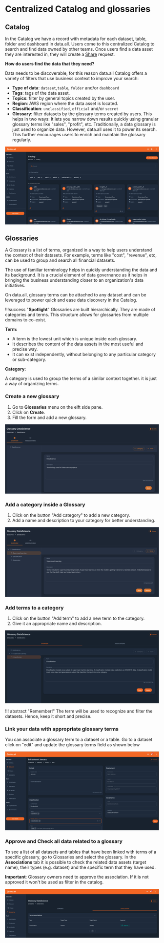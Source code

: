 # **Centralized Catalog and glossaries**

## **Catalog**

In the Catalog we have a record with metadata for each dataset, table, folder and dashboard in data.all. Users come to
this centralized Catalog to search and find data owned by other teams. Once users find a data asset they are
interested in, they will create a <a href="shares.html">Share</a> request.

**How do users find the data that they need?**

Data needs to be discoverable, for this reason data.all Catalog offers a variety of filters that use
business context to improve your search:

- **Type of data**: `dataset`,`table`, `folder` and/or `dashboard`
- **Tags**: tags of the data asset.
- **Topics**: filter by general topics created by the user.
- **Region**: AWS region where the data asset is located.
- **Classification**: `unclassified`, `official` and/or `secret`
- **Glossary**: filter datasets by the glossary terms created by users. This helps in two ways:
It lets you narrow down results quickly using granular glossary terms like "sales", "profit", etc.
Traditionally, a data glossary is just used to organize data. However, data.all uses it to power its search.
This further encourages users to enrich and maintain the glossary regularly.

![](pictures/catalog/catalog.png#zoom#shadow)

## **Glossaries**

A Glossary is a list of terms, organized in a way to help users understand the context of their datasets.
For example, terms like "cost", "revenue", etc, can be used to group and search all financial datasets.

The use of familiar terminology helps in quickly understanding the data and its background.
It is a crucial element of data governance as it helps in bringing the business understanding closer to
an organization's data initiatives.

On data.all, glossary terms can be attached to any dataset and can be leveraged to power quick and ease data discovery in
the Catalog.

!!!success "**Spotlight**"
    Glossaries are built hierarchically. They are made of categories and terms.
    This structure allows for glossaries from multiple domains to co-exist.


**Term:**

- A term is the lowest unit which is unique inside each glossary.
- It describes the content of the data assets in the most useful and precise way.
- It can exist independently, without belonging to any particular category or sub-category.


**Category:**

A category is used to group the terms of a similar context together. it is just a way of organizing terms.


### **Create a new glossary**

1. Go to **Glossaries** menu on the elft side pane.
2. Click on **Create**.
3. Fill the form and add a new glossary.

![create_glossary](pictures/catalog/glos_1.png#zoom#shadow)


### **Add a category inside a Glossary**

1. Click on the button "Add category" to add a new category.
2. Add a name and description to your category for better understanding.

![add_category](pictures/catalog/glos_2.png#zoom#shadow)

### **Add terms to a category**

1. Click on the button "Add term" to add a new term to the category.
2. Give it an appropriate name and description.

![add_term](pictures/catalog/glos_3.png#zoom#shadow)


!!! abstract "Remember!"
    The term will be used to recognize and filter the datasets. Hence, keep it short and precise.

### **Link your data with appropriate glossary terms**
You can associate a glossary term to a dataset or a table. Go to a dataset click on "edit" and update
the glossary terms field as shown below

![link_term](pictures/catalog/glos_4.png#zoom#shadow)

### **Approve and Check all data related to a glossary**
To see a list of all datasets and tables that have been linked with terms of a specific glossary, go to Glossaries
and select the glossary. In the **Associations** tab it is possible to check the related data assets (target name),
their types (e.g. dataset) and the specific term that they have used.

**Important**: Glossary owners need to approve the association. If it is not approved it won't be used as filter in
the catalog.

![relatedterm](pictures/catalog/glos_5.png#zoom#shadow)
